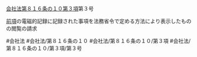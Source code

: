 [会社法第８１６条の１０第３項](会社法＿＿＿＿第８１６条の１０第３項)第３号

[前項](会社法＿＿＿＿第８１６条の１０第２項)の電磁的記録に記録された事項を法務省令で定める方法により表示したものの閲覧の請求


#会社法
#会社法/第８１６条の１０
#会社法/第８１６条の１０/第３項
#会社法/第８１６条の１０/第３項/第３号
